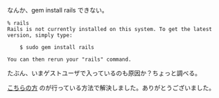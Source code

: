 なんか、gem install rails できない。

```
% rails
Rails is not currently installed on this system. To get the latest version, simply type:

    $ sudo gem install rails

You can then rerun your "rails" command.
```

たぶん、いまゲストユーザで入っているのも原因か？ちょっと調べる。


[こちらの方](https://qiita.com/aki319809/items/9de7f14285cd0c69e2d2) のが行っている方法で解決しました。ありがとうございました。
